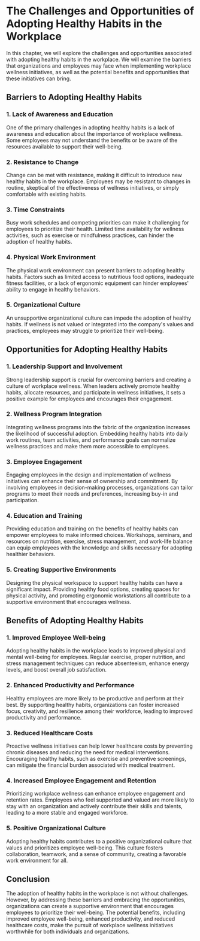 The Challenges and Opportunities of Adopting Healthy Habits in the Workplace
=======================================================================================

In this chapter, we will explore the challenges and opportunities associated with adopting healthy habits in the workplace. We will examine the barriers that organizations and employees may face when implementing workplace wellness initiatives, as well as the potential benefits and opportunities that these initiatives can bring.

Barriers to Adopting Healthy Habits
-----------------------------------

### 1. **Lack of Awareness and Education**

One of the primary challenges in adopting healthy habits is a lack of awareness and education about the importance of workplace wellness. Some employees may not understand the benefits or be aware of the resources available to support their well-being.

### 2. **Resistance to Change**

Change can be met with resistance, making it difficult to introduce new healthy habits in the workplace. Employees may be resistant to changes in routine, skeptical of the effectiveness of wellness initiatives, or simply comfortable with existing habits.

### 3. **Time Constraints**

Busy work schedules and competing priorities can make it challenging for employees to prioritize their health. Limited time availability for wellness activities, such as exercise or mindfulness practices, can hinder the adoption of healthy habits.

### 4. **Physical Work Environment**

The physical work environment can present barriers to adopting healthy habits. Factors such as limited access to nutritious food options, inadequate fitness facilities, or a lack of ergonomic equipment can hinder employees' ability to engage in healthy behaviors.

### 5. **Organizational Culture**

An unsupportive organizational culture can impede the adoption of healthy habits. If wellness is not valued or integrated into the company's values and practices, employees may struggle to prioritize their well-being.

Opportunities for Adopting Healthy Habits
-----------------------------------------

### 1. **Leadership Support and Involvement**

Strong leadership support is crucial for overcoming barriers and creating a culture of workplace wellness. When leaders actively promote healthy habits, allocate resources, and participate in wellness initiatives, it sets a positive example for employees and encourages their engagement.

### 2. **Wellness Program Integration**

Integrating wellness programs into the fabric of the organization increases the likelihood of successful adoption. Embedding healthy habits into daily work routines, team activities, and performance goals can normalize wellness practices and make them more accessible to employees.

### 3. **Employee Engagement**

Engaging employees in the design and implementation of wellness initiatives can enhance their sense of ownership and commitment. By involving employees in decision-making processes, organizations can tailor programs to meet their needs and preferences, increasing buy-in and participation.

### 4. **Education and Training**

Providing education and training on the benefits of healthy habits can empower employees to make informed choices. Workshops, seminars, and resources on nutrition, exercise, stress management, and work-life balance can equip employees with the knowledge and skills necessary for adopting healthier behaviors.

### 5. **Creating Supportive Environments**

Designing the physical workspace to support healthy habits can have a significant impact. Providing healthy food options, creating spaces for physical activity, and promoting ergonomic workstations all contribute to a supportive environment that encourages wellness.

Benefits of Adopting Healthy Habits
-----------------------------------

### 1. **Improved Employee Well-being**

Adopting healthy habits in the workplace leads to improved physical and mental well-being for employees. Regular exercise, proper nutrition, and stress management techniques can reduce absenteeism, enhance energy levels, and boost overall job satisfaction.

### 2. **Enhanced Productivity and Performance**

Healthy employees are more likely to be productive and perform at their best. By supporting healthy habits, organizations can foster increased focus, creativity, and resilience among their workforce, leading to improved productivity and performance.

### 3. **Reduced Healthcare Costs**

Proactive wellness initiatives can help lower healthcare costs by preventing chronic diseases and reducing the need for medical interventions. Encouraging healthy habits, such as exercise and preventive screenings, can mitigate the financial burden associated with medical treatment.

### 4. **Increased Employee Engagement and Retention**

Prioritizing workplace wellness can enhance employee engagement and retention rates. Employees who feel supported and valued are more likely to stay with an organization and actively contribute their skills and talents, leading to a more stable and engaged workforce.

### 5. **Positive Organizational Culture**

Adopting healthy habits contributes to a positive organizational culture that values and prioritizes employee well-being. This culture fosters collaboration, teamwork, and a sense of community, creating a favorable work environment for all.

Conclusion
----------

The adoption of healthy habits in the workplace is not without challenges. However, by addressing these barriers and embracing the opportunities, organizations can create a supportive environment that encourages employees to prioritize their well-being. The potential benefits, including improved employee well-being, enhanced productivity, and reduced healthcare costs, make the pursuit of workplace wellness initiatives worthwhile for both individuals and organizations.
